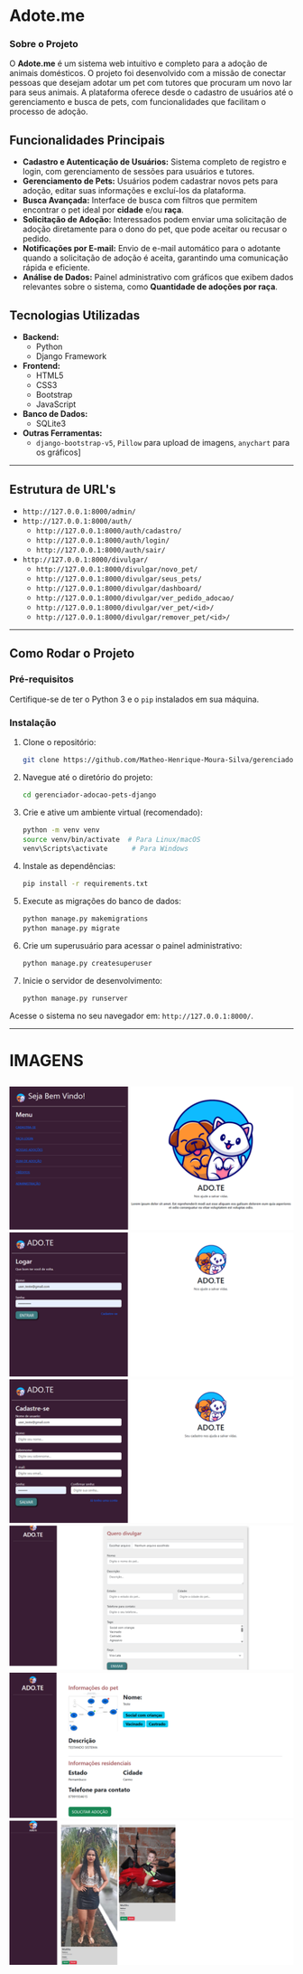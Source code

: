 # Adote.me

### Sobre o Projeto

O **Adote.me** é um sistema web intuitivo e completo para a adoção de animais domésticos. O projeto foi desenvolvido com a missão de conectar pessoas que desejam adotar um pet com tutores que procuram um novo lar para seus animais. A plataforma oferece desde o cadastro de usuários até o gerenciamento e busca de pets, com funcionalidades que facilitam o processo de adoção.

## Funcionalidades Principais

  - **Cadastro e Autenticação de Usuários:** Sistema completo de registro e login, com gerenciamento de sessões para usuários e tutores.
  - **Gerenciamento de Pets:** Usuários podem cadastrar novos pets para adoção, editar suas informações e excluí-los da plataforma.
  - **Busca Avançada:** Interface de busca com filtros que permitem encontrar o pet ideal por **cidade** e/ou **raça**.
  - **Solicitação de Adoção:** Interessados podem enviar uma solicitação de adoção diretamente para o dono do pet, que pode aceitar ou recusar o pedido.
  - **Notificações por E-mail:** Envio de e-mail automático para o adotante quando a solicitação de adoção é aceita, garantindo uma comunicação rápida e eficiente.
  - **Análise de Dados:** Painel administrativo com gráficos que exibem dados relevantes sobre o sistema, como **Quantidade de adoções por raça**.

## Tecnologias Utilizadas

  - **Backend:**
      - Python
      - Django Framework
  - **Frontend:**
      - HTML5
      - CSS3
      - Bootstrap
      - JavaScript
  - **Banco de Dados:**
      - SQLite3
  - **Outras Ferramentas:**
      - `django-bootstrap-v5`, `Pillow` para upload de imagens, `anychart` para os gráficos]
-----
## Estrutura de URL's
- `http://127.0.0.1:8000/admin/`
- `http://127.0.0.1:8000/auth/`
  - `http://127.0.0.1:8000/auth/cadastro/`
  - `http://127.0.0.1:8000/auth/login/`
  - `http://127.0.0.1:8000/auth/sair/`
- `http://127.0.0.1:8000/divulgar/`
  - `http://127.0.0.1:8000/divulgar/novo_pet/`
  - `http://127.0.0.1:8000/divulgar/seus_pets/`
  - `http://127.0.0.1:8000/divulgar/dashboard/`
  - `http://127.0.0.1:8000/divulgar/ver_pedido_adocao/`
  - `http://127.0.0.1:8000/divulgar/ver_pet/<id>/`
  - `http://127.0.0.1:8000/divulgar/remover_pet/<id>/`
-----
## Como Rodar o Projeto

### Pré-requisitos

Certifique-se de ter o Python 3 e o `pip` instalados em sua máquina.

### Instalação

1.  Clone o repositório:

    ```bash
    git clone https://github.com/Matheo-Henrique-Moura-Silva/gerenciador-adocao-pets-django.git
    ```

2.  Navegue até o diretório do projeto:

    ```bash
    cd gerenciador-adocao-pets-django
    ```

3.  Crie e ative um ambiente virtual (recomendado):

    ```bash
    python -m venv venv
    source venv/bin/activate  # Para Linux/macOS
    venv\Scripts\activate      # Para Windows
    ```

4.  Instale as dependências:

    ```bash
    pip install -r requirements.txt
    ```

5.  Execute as migrações do banco de dados:

    ```bash
    python manage.py makemigrations
    python manage.py migrate
    ```

6.  Crie um superusuário para acessar o painel administrativo:

    ```bash
    python manage.py createsuperuser
    ```

7.  Inicie o servidor de desenvolvimento:

    ```bash
    python manage.py runserver
    ```

Acesse o sistema no seu navegador em: `http://127.0.0.1:8000/`.

-----
# IMAGENS
![Tela inicial do sistema](screenshots/Captura-de-tela-2025-09-17-231956.png)
![Login no sistema](screenshots/Captura-de-tela-2025-09-17-230817.png)
![Cadastro no sistema](screenshots/Captura-de-tela-2025-09-17-231136.png)
![Divulgar PET no sistema](screenshots/Captura-de-tela-2025-09-17-231314.png)
![Ver PET no sistema](screenshots/Captura-de-tela-2025-09-17-231613.png)
![Pagina de VER PEDIDO DE ADOCAO no sistema](screenshots/Captura-de-tela-2025-09-17-234616.png)
-----
